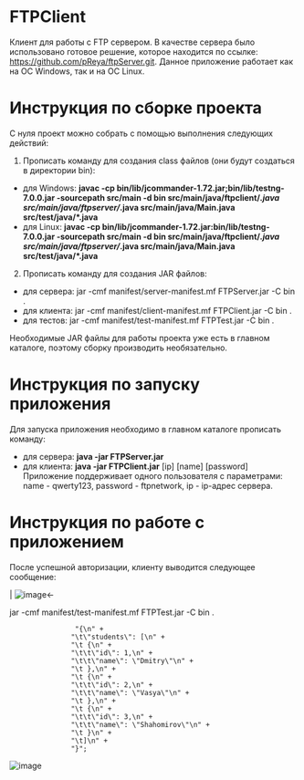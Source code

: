 # FTPClient

Клиент для работы с FTP сервером. В качестве сервера было использовано готовое решение, которое находится по ссылке: https://github.com/pReya/ftpServer.git. Данное приложение работает как на ОС Windows, так и на ОС Linux.

# Инструкция по сборке проекта

С нуля проект можно собрать с помощью выполнения следующих действий:
1. Прописать команду для создания class файлов (они будут создаться в директории bin):
+ для Windows: **javac -cp bin/lib/jcommander-1.72.jar;bin/lib/testng-7.0.0.jar -sourcepath src/main -d bin src/main/java/ftpclient/*.java src/main/java/ftpserver/*.java src/main/java/Main.java src/test/java/*.java**
+ для Linux: **javac -cp bin/lib/jcommander-1.72.jar:bin/lib/testng-7.0.0.jar -sourcepath src/main -d bin src/main/java/ftpclient/*.java src/main/java/ftpserver/*.java src/main/java/Main.java src/test/java/*.java**
2. Прописать команду для создания JAR файлов: 
+ для сервера: jar -cmf manifest/server-manifest.mf FTPServer.jar -C bin .
+ для клиента: jar -cmf manifest/client-manifest.mf FTPClient.jar -C bin .
+ для тестов: jar -cmf manifest/test-manifest.mf FTPTest.jar -C bin .

Необходимые JAR файлы для работы проекта уже есть в главном каталоге, поэтому сборку производить необязательно.

# Инструкция по запуску приложения

Для запуска приложения необходимо в главном каталоге прописать команду:
+ для сервера: **java -jar FTPServer.jar**
+ для клиента: **java -jar FTPClient.jar** [ip] [name] [password]
Приложение поддерживает одного пользователя с параметрами: name - qwerty123, password - ftpnetwork, ip - ip-адрес сервера.

# Инструкция по работе с приложением

После успешной авторизации, клиенту выводится следующее сообщение:

| ![image](https://user-images.githubusercontent.com/84938597/188916768-b30569bd-12f0-4dad-a534-d004d263a0bb.png)<-


jar -cmf manifest/test-manifest.mf FTPTest.jar -C bin .






                    "{\n" +
                   "\t\"students\": [\n" +
                   "\t {\n" +
                   "\t\t\"id\": 1,\n" +
                   "\t\t\"name\": \"Dmitry\"\n" +
                   "\t },\n" +
                   "\t {\n" +
                   "\t\t\"id\": 2,\n" +
                   "\t\t\"name\": \"Vasya\"\n" +
                   "\t },\n" +
                   "\t {\n" +
                   "\t\t\"id\": 3,\n" +
                   "\t\t\"name\": \"Shahomirov\"\n" +
                   "\t }\n" +
                   "\t]\n" +
                   "}";
![image](https://user-images.githubusercontent.com/84938597/188894380-ebe6379e-45e6-4de6-bf4e-ff7e353c6842.png)
